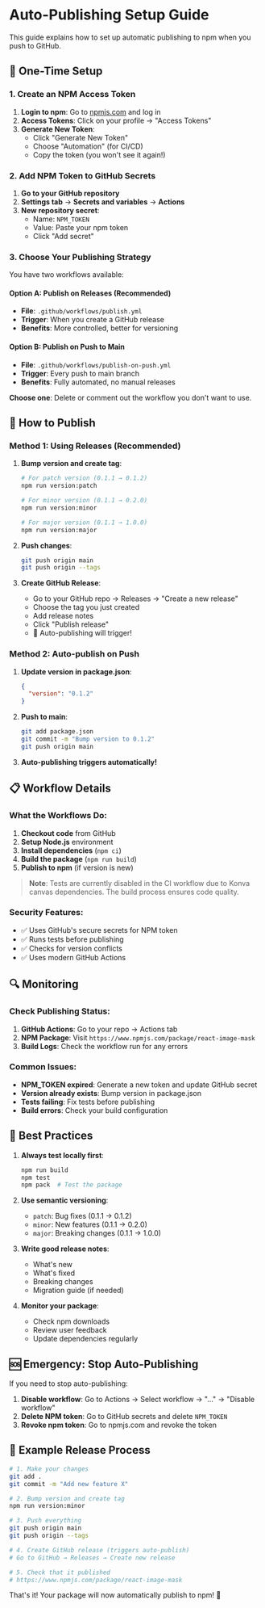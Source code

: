 # Auto-Publishing Setup Guide

This guide explains how to set up automatic publishing to npm when you push to GitHub.

## 🔧 One-Time Setup

### 1. Create an NPM Access Token

1. **Login to npm**: Go to [npmjs.com](https://www.npmjs.com/) and log in
2. **Access Tokens**: Click on your profile → "Access Tokens"
3. **Generate New Token**: 
   - Click "Generate New Token"
   - Choose "Automation" (for CI/CD)
   - Copy the token (you won't see it again!)

### 2. Add NPM Token to GitHub Secrets

1. **Go to your GitHub repository**
2. **Settings tab** → **Secrets and variables** → **Actions**
3. **New repository secret**:
   - Name: `NPM_TOKEN`
   - Value: Paste your npm token
   - Click "Add secret"

### 3. Choose Your Publishing Strategy

You have two workflows available:

#### Option A: Publish on Releases (Recommended)
- **File**: `.github/workflows/publish.yml`
- **Trigger**: When you create a GitHub release
- **Benefits**: More controlled, better for versioning

#### Option B: Publish on Push to Main
- **File**: `.github/workflows/publish-on-push.yml`
- **Trigger**: Every push to main branch
- **Benefits**: Fully automated, no manual releases

**Choose one**: Delete or comment out the workflow you don't want to use.

## 🚀 How to Publish

### Method 1: Using Releases (Recommended)

1. **Bump version and create tag**:
   ```bash
   # For patch version (0.1.1 → 0.1.2)
   npm run version:patch
   
   # For minor version (0.1.1 → 0.2.0)
   npm run version:minor
   
   # For major version (0.1.1 → 1.0.0)
   npm run version:major
   ```

2. **Push changes**:
   ```bash
   git push origin main
   git push origin --tags
   ```

3. **Create GitHub Release**:
   - Go to your GitHub repo → Releases → "Create a new release"
   - Choose the tag you just created
   - Add release notes
   - Click "Publish release"
   - 🎉 Auto-publishing will trigger!

### Method 2: Auto-publish on Push

1. **Update version in package.json**:
   ```json
   {
     "version": "0.1.2"
   }
   ```

2. **Push to main**:
   ```bash
   git add package.json
   git commit -m "Bump version to 0.1.2"
   git push origin main
   ```

3. **Auto-publishing triggers automatically!**

## 📋 Workflow Details

### What the Workflows Do:

1. **Checkout code** from GitHub
2. **Setup Node.js** environment
3. **Install dependencies** (`npm ci`)
4. **Build the package** (`npm run build`)
5. **Publish to npm** (if version is new)

> **Note**: Tests are currently disabled in the CI workflow due to Konva canvas dependencies. The build process ensures code quality.

### Security Features:

- ✅ Uses GitHub's secure secrets for NPM token
- ✅ Runs tests before publishing
- ✅ Checks for version conflicts
- ✅ Uses modern GitHub Actions

## 🔍 Monitoring

### Check Publishing Status:

1. **GitHub Actions**: Go to your repo → Actions tab
2. **NPM Package**: Visit `https://www.npmjs.com/package/react-image-mask`
3. **Build Logs**: Check the workflow run for any errors

### Common Issues:

- **NPM_TOKEN expired**: Generate a new token and update GitHub secret
- **Version already exists**: Bump version in package.json
- **Tests failing**: Fix tests before publishing
- **Build errors**: Check your build configuration

## 🎯 Best Practices

1. **Always test locally first**:
   ```bash
   npm run build
   npm test
   npm pack  # Test the package
   ```

2. **Use semantic versioning**:
   - `patch`: Bug fixes (0.1.1 → 0.1.2)
   - `minor`: New features (0.1.1 → 0.2.0)
   - `major`: Breaking changes (0.1.1 → 1.0.0)

3. **Write good release notes**:
   - What's new
   - What's fixed
   - Breaking changes
   - Migration guide (if needed)

4. **Monitor your package**:
   - Check npm downloads
   - Review user feedback
   - Update dependencies regularly

## 🆘 Emergency: Stop Auto-Publishing

If you need to stop auto-publishing:

1. **Disable workflow**: Go to Actions → Select workflow → "..." → "Disable workflow"
2. **Delete NPM token**: Go to GitHub secrets and delete `NPM_TOKEN`
3. **Revoke npm token**: Go to npmjs.com and revoke the token

## 📝 Example Release Process

```bash
# 1. Make your changes
git add .
git commit -m "Add new feature X"

# 2. Bump version and create tag
npm run version:minor

# 3. Push everything
git push origin main
git push origin --tags

# 4. Create GitHub release (triggers auto-publish)
# Go to GitHub → Releases → Create new release

# 5. Check that it published
# https://www.npmjs.com/package/react-image-mask
```

That's it! Your package will now automatically publish to npm! 🎉 